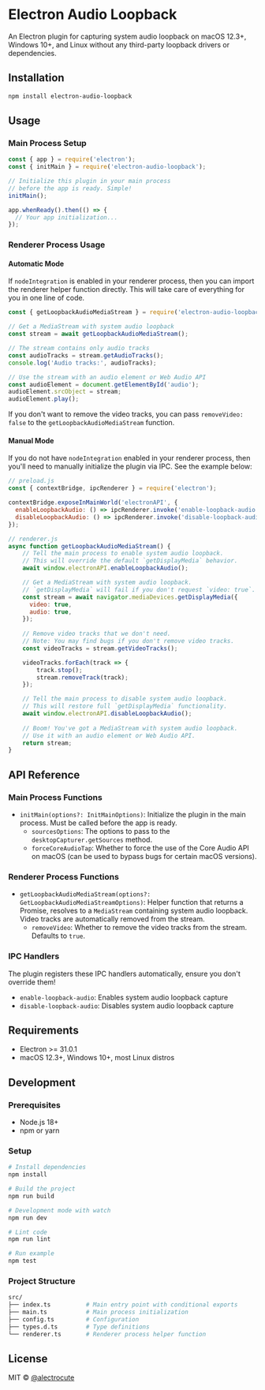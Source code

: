 # Electron Audio Loopback

An Electron plugin for capturing system audio loopback on macOS 12.3+, Windows 10+, and Linux without any third-party loopback drivers or dependencies.

## Installation

```bash
npm install electron-audio-loopback
```

## Usage

### Main Process Setup

```javascript
const { app } = require('electron');
const { initMain } = require('electron-audio-loopback');

// Initialize this plugin in your main process
// before the app is ready. Simple!
initMain();

app.whenReady().then(() => {
  // Your app initialization...
});
```

### Renderer Process Usage

#### Automatic Mode

If `nodeIntegration` is enabled in your renderer process, then you can import the renderer helper function directly. This will take care of everything for you in one line of code.

```javascript
const { getLoopbackAudioMediaStream } = require('electron-audio-loopback');

// Get a MediaStream with system audio loopback
const stream = await getLoopbackAudioMediaStream();

// The stream contains only audio tracks
const audioTracks = stream.getAudioTracks();
console.log('Audio tracks:', audioTracks);

// Use the stream with an audio element or Web Audio API
const audioElement = document.getElementById('audio');
audioElement.srcObject = stream;
audioElement.play();
```

If you don't want to remove the video tracks, you can pass `removeVideo: false` to the `getLoopbackAudioMediaStream` function.

#### Manual Mode

If you do not have `nodeIntegration` enabled in your renderer process, then you'll need to manually initialize the plugin via IPC. See the example below:

```javascript
// preload.js
const { contextBridge, ipcRenderer } = require('electron');

contextBridge.exposeInMainWorld('electronAPI', {
  enableLoopbackAudio: () => ipcRenderer.invoke('enable-loopback-audio'),
  disableLoopbackAudio: () => ipcRenderer.invoke('disable-loopback-audio')
});

// renderer.js
async function getLoopbackAudioMediaStream() {
    // Tell the main process to enable system audio loopback.
    // This will override the default `getDisplayMedia` behavior.
    await window.electronAPI.enableLoopbackAudio();

    // Get a MediaStream with system audio loopback.
    // `getDisplayMedia` will fail if you don't request `video: true`.
    const stream = await navigator.mediaDevices.getDisplayMedia({ 
      video: true,
      audio: true,
    });
    
    // Remove video tracks that we don't need.
    // Note: You may find bugs if you don't remove video tracks.
    const videoTracks = stream.getVideoTracks();

    videoTracks.forEach(track => {
        track.stop();
        stream.removeTrack(track);
    });

    // Tell the main process to disable system audio loopback.
    // This will restore full `getDisplayMedia` functionality.
    await window.electronAPI.disableLoopbackAudio();
    
    // Boom! You've got a MediaStream with system audio loopback.
    // Use it with an audio element or Web Audio API.
    return stream;
}
```

## API Reference

### Main Process Functions

- `initMain(options?: InitMainOptions)`: Initialize the plugin in the main process. Must be called before the app is ready.
  - `sourcesOptions`: The options to pass to the `desktopCapturer.getSources` method.
  - `forceCoreAudioTap`: Whether to force the use of the Core Audio API on macOS (can be used to bypass bugs for certain macOS versions).

### Renderer Process Functions

- `getLoopbackAudioMediaStream(options?: GetLoopbackAudioMediaStreamOptions)`: Helper function that returns a Promise, resolves to a `MediaStream` containing system audio loopback. Video tracks are automatically removed from the stream.
  - `removeVideo`: Whether to remove the video tracks from the stream. Defaults to `true`.

### IPC Handlers

The plugin registers these IPC handlers automatically, ensure you don't override them!

- `enable-loopback-audio`: Enables system audio loopback capture
- `disable-loopback-audio`: Disables system audio loopback capture

## Requirements

- Electron >= 31.0.1
- macOS 12.3+, Windows 10+, most Linux distros

## Development

### Prerequisites

- Node.js 18+
- npm or yarn

### Setup

```bash
# Install dependencies
npm install

# Build the project
npm run build

# Development mode with watch
npm run dev

# Lint code
npm run lint

# Run example
npm test
```

### Project Structure

```bash
src/
├── index.ts          # Main entry point with conditional exports
├── main.ts           # Main process initialization
├── config.ts         # Configuration
├── types.d.ts        # Type definitions
└── renderer.ts       # Renderer process helper function
```

## License

MIT © [@alectrocute](https://github.com/alectrocute)
